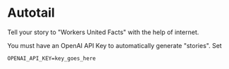 # Autotail

Tell your story to "Workers United Facts" with the help of internet.

You must have an OpenAI API Key to automatically generate "stories". Set 

```OPENAI_API_KEY=key_goes_here```
